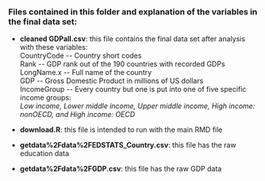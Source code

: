 ### Files contained in this folder and explanation of the variables in the final data set:  

- **cleaned GDPall.csv**: this file contains the final data set after analysis with these variables:  
    CountryCode --  Country short codes  
    Rank --         GDP rank out of the 190 countries with recorded GDPs  
    LongName.x --   Full name of the country  
    GDP --          Gross Domestic Product in millions of US dollars  
    IncomeGroup --  Every country but one is put into one of five specific income groups:  
                          _Low income, Lower middle income, Upper middle income, High income: nonOECD, and High income: OECD_  
                      
- **download.R**: this file is intended to run with the main RMD file  
- **getdata%2Fdata%2FEDSTATS_Country.csv**: this file has the raw education data  
- **getdata%2Fdata%2FGDP.csv**: this file has the raw GDP data  


